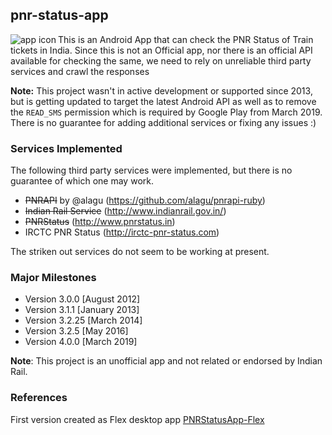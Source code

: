 ## pnr-status-app
<img alt="app icon" src="https://github.com/midhunhk/pnr-status-app/blob/notan/resources/v4/icon_144.png" align="left"/>
This is an Android App that can check the PNR Status of Train tickets in India. Since this is not an Official app, nor there is an official API available for checking the same, we need to rely on unreliable third party services and crawl the responses

**Note:** This project wasn't in active development or supported since 2013, but is getting updated to target the latest Android API as well as to remove the `READ_SMS` permission which is required by Google Play from March 2019. There is no guarantee for adding additional services or fixing any issues :)

### Services Implemented
The following third party services were implemented, but there is no guarantee of which one may work.

* ~~PNRAPI~~ by @alagu (https://github.com/alagu/pnrapi-ruby)
* ~~Indian Rail Service~~ (http://www.indianrail.gov.in/)
* ~~PNRStatus~~ (http://www.pnrstatus.in)
* IRCTC PNR Status (http://irctc-pnr-status.com)

The striken out services do not seem to be working at present.

### Major Milestones
- Version 3.0.0 [August 2012]
- Version 3.1.1 [January 2013]
- Version 3.2.25 [March 2014]
- Version 3.2.5  [May 2016]
- Version 4.0.0 [March 2019]

**Note**: This project is an unofficial app and not related or endorsed by Indian Rail.

### References
First version created as Flex desktop app [PNRStatusApp-Flex](https://github.com/midhunhk/pnr-status-app-flex)
